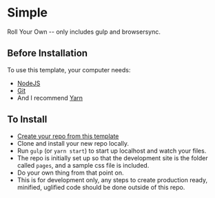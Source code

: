 # Simple
Roll Your Own -- only includes gulp and browsersync.

## Before Installation

To use this template, your computer needs:

- [NodeJS](https://nodejs.org/en/)
- [Git](https://git-scm.com/)
- And I recommend [Yarn](https://yarnpkg.com/)

## To Install
- [Create your repo from this template](https://github.com/slycreations/simple/generate)
- Clone and install your new repo locally.
- Run `gulp` (or `yarn start`) to start up localhost and watch your files.
- The repo is initially set up so that the development site is the folder called `pages`, and a sample css file is included.
- Do your own thing from that point on. 
- This is for development only, any steps to create production ready, minified, uglified code should be done outside of this repo.
